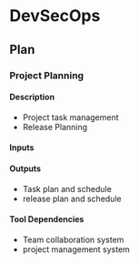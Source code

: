 # DevSecOps

## Plan

### Project Planning

#### Description
 - Project task management
 - Release Planning

#### Inputs

#### Outputs
 - Task plan and schedule
 - release plan and schedule

#### Tool Dependencies
 - Team collaboration system
 - project management system
